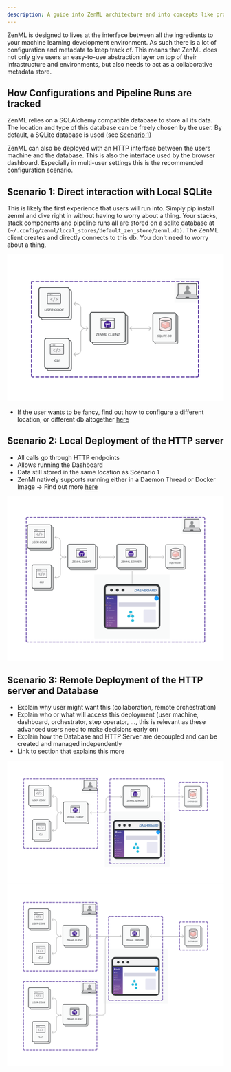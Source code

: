 ```yaml
---
description: A guide into ZenML architecture and into concepts like providers, deployers and more!
---
```


ZenML is designed to lives at the interface between 
all the ingredients to your machine learning development environment. As such 
there is a lot of configuration and metadata to keep track of. This means that
ZenML does not only give users an easy-to-use abstraction layer on top of their 
infrastructure and environments, but also needs to act as a collaborative 
metadata store.

## How Configurations and Pipeline Runs are tracked

ZenML relies on a SQLAlchemy compatible database to store all its data. The 
location and type of this database can be freely chosen by the user. By default,
a SQLite database is used (see [Scenario 1](#scenario-1-local-sqlite))

ZenML can also be deployed with an HTTP interface between the users machine 
and the database. This is also the interface used by the browser dashboard.
Especially in multi-user settings this is the recommended configuration
scenario.

## Scenario 1: Direct interaction with Local SQLite

This is likely the first experience that users will run into. Simply pip install 
zenml and dive right in without having to worry about a thing. Your stacks,
stack components and pipeline runs all are stored on a sqlite database at
`(~/.config/zenml/local_stores/default_zen_store/zenml.db)`. The ZenML client 
creates and directly connects to this db. You don't need to worry about a thing.

![ZenML on SQLite](../../assets/getting_started/Scenario1.png)

* If the user wants to be fancy, find out how to configure a different location,
or different db altogether [here]()

## Scenario 2: Local Deployment of the HTTP server

* All calls go through HTTP endpoints
* Allows running the Dashboard
* Data still stored in the same location as Scenario 1
* ZenMl natively supports running either in a Daemon Thread or Docker Image 
-> Find out more [here]()


![ZenML on with Local HTTP Server](../../assets/getting_started/Scenario2.png)

## Scenario 3: Remote Deployment of the HTTP server and Database

* Explain why user might want this (collaboration, remote orchestration)
* Explain who or what will access this deployment (user machine, dashboard,
orchestrator, step operator, ..., this is relevant as these advanced users need 
to make decisions early on) 
* Explain how the Database and HTTP Server are decoupled and can be created and
managed independently
* Link to section that explains this more


![ZenML on with Remote HTTP Server](../../assets/getting_started/Scenario3.1.png)
![ZenML on with Remote HTTP Server - Collaboration](../../assets/getting_started/Scenario3.2.png)
